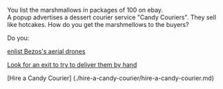 You list the marshmallows in packages of 100 on ebay.  
A popup advertises a dessert courier service "Candy Couriers".
They sell like hotcakes.  How do you get the marshmellows to the buyers?


Do you:

[enlist Bezos's aerial drones](drones/drones.md)

[Look for an exit to try to deliver them by hand](../../find-exit/leave.md)

[Hire a Candy Courier] (./hire-a-candy-courier/hire-a-candy-courier.md)
